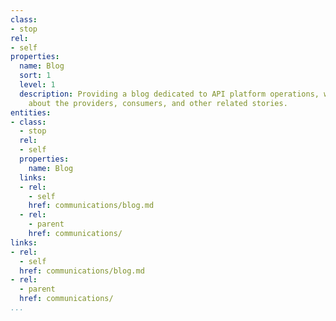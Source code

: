 ```yaml
---
class:
- stop
rel:
- self
properties:
  name: Blog
  sort: 1
  level: 1
  description: Providing a blog dedicated to API platform operations, with stories
    about the providers, consumers, and other related stories.
entities:
- class:
  - stop
  rel:
  - self
  properties:
    name: Blog
  links:
  - rel:
    - self
    href: communications/blog.md
  - rel:
    - parent
    href: communications/
links:
- rel:
  - self
  href: communications/blog.md
- rel:
  - parent
  href: communications/
...
```

